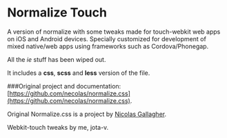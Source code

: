 # Normalize Touch

A version of normalize with some tweaks made for touch-webkit web apps on iOS and Android devices. Specially customized for development of mixed native/web apps using frameworks such as Cordova/Phonegap.

All the <em>ie</em> stuff has been wiped out.

It includes a <strong>css</strong>, <strong>scss</strong> and <strong>less</strong> version of the file.

###Original project and documentation:
[https://github.com/necolas/normalize.css](https://github.com/necolas/normalize.css).

Original Normalize.css is a project by [Nicolas Gallagher](https://github.com/necolas).

Webkit-touch tweaks by me, jota-v.




